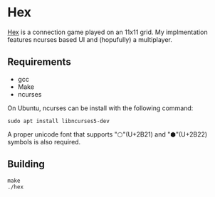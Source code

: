 # Hex

[Hex](https://en.wikipedia.org/wiki/Hex_(board_game)) is a connection game played on an 11x11 grid. My implmentation features ncurses based UI and (hopufully) a multiplayer.

## Requirements

* gcc
* Make
* ncurses

On Ubuntu, ncurses can be install with the following command:

```
sudo apt install libncurses5-dev
```

A proper unicode font that supports "⬡"(U+2B21) and "⬢"(U+2B22) symbols is also required. 

## Building

```
make
./hex
```
